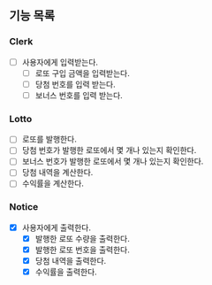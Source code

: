 ## 기능 목록

### Clerk
- [ ] 사용자에게 입력받는다.
  - [ ] 로또 구입 금액을 입력받는다.
  - [ ] 당첨 번호를 입력 받는다.
  - [ ] 보너스 번호를 입력 받는다.

### Lotto
- [ ] 로또를 발행한다.
- [ ] 당첨 번호가 발행한 로또에서 몇 개나 있는지 확인한다.
- [ ] 보너스 번호가 발행한 로또에서 몇 개나 있는지 확인한다.
- [ ] 당첨 내역을 계산한다.
- [ ] 수익률을 계산한다.

### Notice
- [x] 사용자에게 출력한다.
  - [x] 발행한 로또 수량을 출력한다.
  - [x] 발행한 로또 번호을 출력한다.
  - [x] 당첨 내역을 출력한다.
  - [x] 수익률을 출력한다.